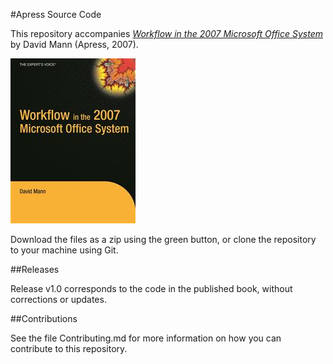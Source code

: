 #Apress Source Code

This repository accompanies [*Workflow in the 2007 Microsoft Office System*](http://www.apress.com/9781590597002) by David Mann (Apress, 2007).

![Cover image](9781590597002.jpg)

Download the files as a zip using the green button, or clone the repository to your machine using Git.

##Releases

Release v1.0 corresponds to the code in the published book, without corrections or updates.

##Contributions

See the file Contributing.md for more information on how you can contribute to this repository.
